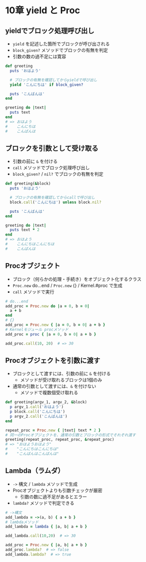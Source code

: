 # 10章 yield と Proc

## yieldでブロック処理呼び出し

- `yield` を記述した箇所でブロックが呼び出される
- `block_given?` メソッドでブロックの有無を判定
- 引数の数の過不足には寛容

```ruby
def greeting
  puts 'おはよう'

  # ブロックの有無を確認してからyieldで呼び出し
  yield 'こんにちは' if block_given?

  puts 'こんばんは'
end

greeting do |text|
  puts text
end
# => おはよう
#    こんにちは
#    こんばんは
```


## ブロックを引数として受け取る

- 引数の前に `&` を付ける
- `call` メソッドでブロック処理呼び出し
- `block_given?` / `nil?` でブロックの有無を判定

```ruby
def greeting(&block)
  puts 'おはよう'

  # ブロックの有無を確認してからcallで呼び出し
  block.call('こんにちは') unless block.nil?

  puts 'こんばんは'
end

greeting do |text|
  puts text * 2
end
# => おはよう
#    こんにちはこんにちは
#    こんばんは
```


## Procオブジェクト

- ブロック（何らかの処理・手続き）をオブジェクト化するクラス
- `Proc.new` do...end / `Proc.new` {} / Kernel.#proc で生成
- `call` メソッドで実行

```ruby
# do...end
add_proc = Proc.new do |a = 0, b = 0|
  a + b
end
# {}
add_proc = Proc.new { |a = 0, b = 0| a + b }
# Kernelモジュール procメソッド
add_proc = proc { |a = 0, b = 0| a + b }

add_proc.call(10, 20)  # => 30
```


## Procオブジェクトを引数に渡す

- ブロックとして渡すには、引数の前に `&` を付ける
  - メソッドが受け取れるブロックは1個のみ
- 通常の引数として渡すには、`&` を付けない
  - メソッドで複数個受け取れる

```ruby
def greeting(argv_1, argv_2, &block)
  p argv_1.call('おはよう')
  p block.call('こんにちは')
  p argv_2.call('こんばんは')
end

repeat_proc = Proc.new { |text| text * 2 }
# 同一のProcオブジェクトを、通常の引数とブロックの形式でそれぞれ渡す
greeting(repeat_proc, repeat_proc, &repeat_proc)
# => "おはようおはよう"
#    "こんにちはこんにちは"
#    "こんばんはこんばんは"
```


## Lambda（ラムダ）

- `->` 構文 / `lambda` メソッドで生成
- Procオブジェクトよりも引数チェックが厳密
  - 引数の数に過不足があるとエラー
- `lambda?` メソッドで判定できる

```ruby
# ->構文
add_lambda = ->(a, b) { a + b }
# lambdaメソッド
add_lambda = lambda { |a, b| a + b }

add_lambda.call(10,20)  # => 30

add_proc = Proc.new { |a, b| a + b }
add_proc.lambda?  # => false
add_lambda.lambda?  # => true
```
